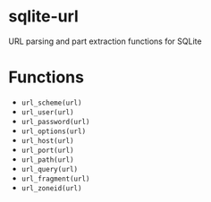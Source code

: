 # sqlite-url

URL parsing and part extraction functions for SQLite

# Functions

  * `url_scheme(url)`
  * `url_user(url)`
  * `url_password(url)`
  * `url_options(url)`
  * `url_host(url)`
  * `url_port(url)`
  * `url_path(url)`
  * `url_query(url)`
  * `url_fragment(url)`
  * `url_zoneid(url)`

